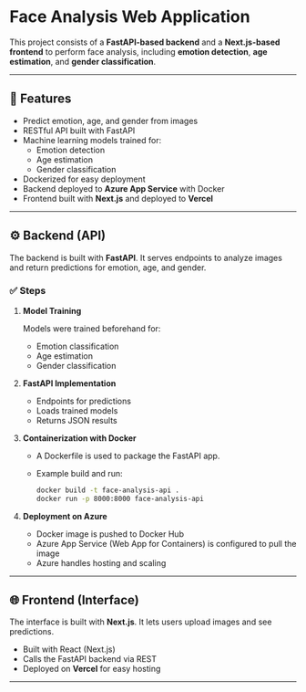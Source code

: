 # Face Analysis Web Application

This project consists of a **FastAPI-based backend** and a **Next.js-based frontend** to perform face analysis, including **emotion detection**, **age estimation**, and **gender classification**.

---

## 🚀 Features

- Predict emotion, age, and gender from images
- RESTful API built with FastAPI
- Machine learning models trained for:
  - Emotion detection
  - Age estimation
  - Gender classification
- Dockerized for easy deployment
- Backend deployed to **Azure App Service** with Docker
- Frontend built with **Next.js** and deployed to **Vercel**

---
## ⚙️ Backend (API)

The backend is built with **FastAPI**. It serves endpoints to analyze images and return predictions for emotion, age, and gender.

### ✅ Steps

1. **Model Training**

   Models were trained beforehand for:
   - Emotion classification
   - Age estimation
   - Gender classification

2. **FastAPI Implementation**

   - Endpoints for predictions
   - Loads trained models
   - Returns JSON results

3. **Containerization with Docker**

   - A Dockerfile is used to package the FastAPI app.
   - Example build and run:

     ```bash
     docker build -t face-analysis-api .
     docker run -p 8000:8000 face-analysis-api
     ```

4. **Deployment on Azure**

   - Docker image is pushed to Docker Hub
   - Azure App Service (Web App for Containers) is configured to pull the image
   - Azure handles hosting and scaling

---

## 🌐 Frontend (Interface)

The interface is built with **Next.js**. It lets users upload images and see predictions.

- Built with React (Next.js)
- Calls the FastAPI backend via REST
- Deployed on **Vercel** for easy hosting

---